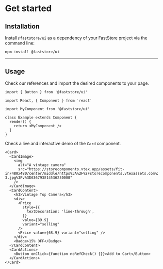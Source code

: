 # Get started

## Installation

Install `@faststore/ui` as a dependency of your FastStore project via the command line:

```bash npm2yarn
npm install @faststore/ui
```

---

## Usage

Check our references and import the desired components to your page.

```tsx
import { Button } from '@faststore/ui'
```

```tsx
import React, { Component } from 'react'

import MyComponent from '@faststore/ui'

class Example extends Component {
  render() {
    return <MyComponent />
  }
}
```

Check a live and interactive demo of the `Card` component.

```tsx live
<Card>
  <CardImage>
    <img
      alt="A vintage camera"
      src="https://storecomponents.vtex.app/assets/fit-in/480x480/center/middle/https%3A%2F%2Fstorecomponents.vtexassets.com%2Farquivos%2Fids%2F155481%2FFrame-3.jpg%3Fv%3D636793814536230000"
    />
  </CardImage>
  <CardContent>
    <h3>Vintage Top Camera</h3>
    <div>
      <Price
        style={{
          textDecoration: 'line-through',
        }}
        value={89.9}
        variant="selling"
      />
      <Price value={68.9} variant="selling" />
    </div>
    <Badge>15% OFF</Badge>
  </CardContent>
  <CardActions>
    <Button onClick={function noRefCheck() {}}>Add to Cart</Button>
  </CardActions>
</Card>
```
